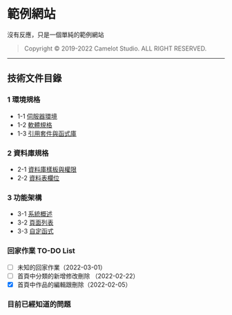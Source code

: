 # 範例網站

沒有反應，只是一個單純的範例網站

>Copyright © 2019-2022 Camelot Studio. ALL RIGHT RESERVED.

---------------------------------

## 技術文件目錄

### 1 環境規格

* 1-1 [伺服器環境](documentation/1.md#1-伺服器環境)
* 1-2 [軟體規格](documentation/1.md#2-軟體規格)
* 1-3 [引用套件與函式庫](documentation/1.md#1-3-引用套件與函式庫)

### 2 資料庫規格

* 2-1 [資料庫樣板與權限](documentation/2-1.md)
* 2-2 [資料表欄位](documentation/2-2.md)

### 3 功能架構

* 3-1 [系統概述](documentation/3.md#3-1-系統概述)
* 3-2 [頁面列表](documentation/3.md#3-2-頁面列表)
* 3-3 [自定函式](documentation/3.md#3-3-自定函式)

### 回家作業 TO-DO List

* [ ] 未知的回家作業（2022-03-01）
* [ ] 首頁中分類的新增修改刪除 （2022-02-22）
* [X] 首頁中作品的編輯跟刪除（2022-02-05）

### 目前已經知道的問題
